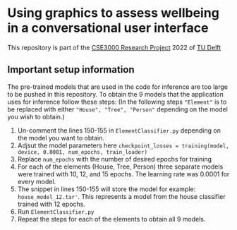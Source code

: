 # Using graphics to assess wellbeing in a conversational user interface

This repository is part of the [CSE3000 Research Project](https://github.com/TU-Delft-CSE/Research-Project) 2022 of [TU Delft](https://github.com/TU-Delft-CSE)

## Important setup information
The pre-trained models that are used in the code for inference are too large to be pushed in this repository. To obtain the 9 models that the application uses for inference follow these steps:
(In the following steps `"Element"` is to be replaced with either `"House", "Tree", "Person"` depending on the model you wish to obtain.)

 1. Un-comment the lines 150-155 in `ElementClassifier.py` depending on the model you want to obtain.
 2. Adjsut the model parameters here
 `checkpoint_losses = training(model, device, 0.0001, num_epochs, train_loader)`
 3. Replace `num_epochs` with the number of desired epochs for training
 4. For each of the elements (House, Tree, Person) three separate models were trained with 10, 12, and 15 epochs. The learning rate was 0.0001 for every model.
 5. The snippet in lines 150-155 will store the model  for example: `house_model_12.tar'`. This represents a model from the house classifier trained with 12 epochs.
 6. Run `ElementClassifier.py`
 7. Repeat the steps for each of the elements to obtain all 9 models.
